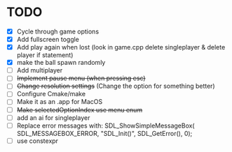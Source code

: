 # TODO

- [x] Cycle through game options
- [x] Add fullscreen toggle
- [x] Add play again when lost (look in game.cpp delete singleplayer & delete player if statement)
- [x] make the ball spawn randomly
- [ ] Add multiplayer
- [ ] ~~Implement pause menu (when pressing esc)~~
- [ ] ~~Change resolution settings~~ (Change the option for something better)
- [ ] Configure Cmake/make
- [ ] Make it as an .app for MacOS
- [ ] ~~Make selectedOptionIndex use menu enum~~
- [ ] add an ai for singleplayer
- [ ] Replace error messages with: SDL_ShowSimpleMessageBox( SDL_MESSAGEBOX_ERROR, "SDL_Init()", SDL_GetError(), 0);
- [ ] use constexpr